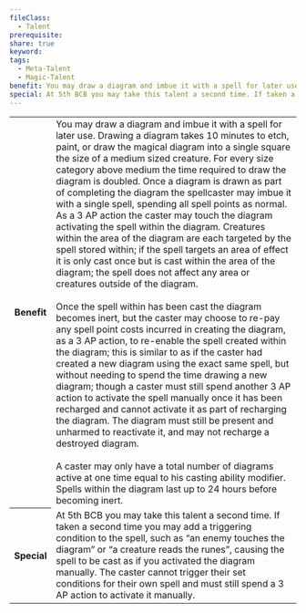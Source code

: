 ```yaml
---
fileClass:
  - Talent
prerequisite: 
share: true
keyword: 
tags:
  - Meta-Talent
  - Magic-Talent
benefit: You may draw a diagram and imbue it with a spell for later use. Drawing a diagram takes 10 minutes to etch, paint, or draw the magical diagram into a single square the size of a medium sized creature. For every size category above medium the time required to draw the diagram is doubled. Once a diagram is drawn as part of completing the diagram the spellcaster may imbue it with a single spell, spending all spell points as normal. As a 3 AP action the caster may touch the diagram activating the spell within the diagram. Creatures within the area of the diagram are each targeted by the spell stored within; if the spell targets an area of effect it is only cast once but is cast within the area of the diagram; the spell does not affect any area or creatures outside of the diagram.<br><br>Once the spell within has been cast the diagram becomes inert, but the caster may choose to re-pay any spell point costs incurred in creating the diagram, as a 3 AP action, to re-enable the spell created within the diagram; this is similar to as if the caster had created a new diagram using the exact same spell, but without needing to spend the time drawing a new diagram; though a caster must still spend another 3 AP action to activate the spell manually once it has been recharged and cannot activate it as part of recharging the diagram. The diagram must still be present and unharmed to reactivate it, and may not recharge a destroyed diagram.<br><br>A caster may only have a total number of diagrams active at one time equal to his casting ability modifier. Spells within the diagram last up to 24 hours before becoming inert.
special: At 5th BCB you may take this talent a second time. If taken a second time you may add a triggering condition to the spell, such as “an enemy touches the diagram” or “a creature reads the runes”, causing the spell to be cast as if you activated the diagram manually. The caster cannot trigger their set conditions for their own spell and must still spend a 3 AP action to activate it manually.
---
```


<p><span style="overflow-x: auto;"><table><tbody><tr><th>Benefit</th><td>You may draw a diagram and imbue it with a spell for later use. Drawing a diagram takes 10 minutes to etch, paint, or draw the magical diagram into a single square the size of a medium sized creature. For every size category above medium the time required to draw the diagram is doubled. Once a diagram is drawn as part of completing the diagram the spellcaster may imbue it with a single spell, spending all spell points as normal. As a 3 AP action the caster may touch the diagram activating the spell within the diagram. Creatures within the area of the diagram are each targeted by the spell stored within; if the spell targets an area of effect it is only cast once but is cast within the area of the diagram; the spell does not affect any area or creatures outside of the diagram.<br><br>Once the spell within has been cast the diagram becomes inert, but the caster may choose to re-pay any spell point costs incurred in creating the diagram, as a 3 AP action, to re-enable the spell created within the diagram; this is similar to as if the caster had created a new diagram using the exact same spell, but without needing to spend the time drawing a new diagram; though a caster must still spend another 3 AP action to activate the spell manually once it has been recharged and cannot activate it as part of recharging the diagram. The diagram must still be present and unharmed to reactivate it, and may not recharge a destroyed diagram.<br><br>A caster may only have a total number of diagrams active at one time equal to his casting ability modifier. Spells within the diagram last up to 24 hours before becoming inert.</td></tr><tr><th>Special</th><td>At 5th BCB you may take this talent a second time. If taken a second time you may add a triggering condition to the spell, such as “an enemy touches the diagram” or “a creature reads the runes”, causing the spell to be cast as if you activated the diagram manually. The caster cannot trigger their set conditions for their own spell and must still spend a 3 AP action to activate it manually.</td></tr></tbody></table></span></p>